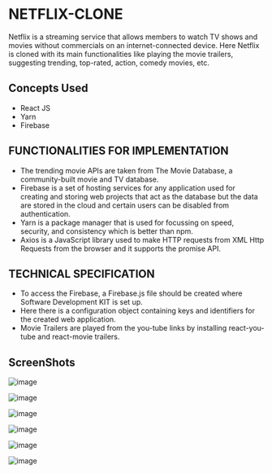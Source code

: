 

# NETFLIX-CLONE
Netflix is a streaming service that allows members to watch TV shows and movies without commercials on an internet-connected device. Here Netflix is cloned with its main functionalities like playing the movie trailers, suggesting trending, top-rated, action, comedy movies, etc.

## Concepts Used
- React JS
- Yarn
- Firebase

## FUNCTIONALITIES FOR IMPLEMENTATION
- The trending movie APIs are taken from The Movie Database, a community-built movie and TV database.
- Firebase is a set of hosting services for any application used for creating and storing web projects that act as the database but the data are stored in the cloud     and certain users can be disabled from authentication.
- Yarn is a package manager that is used for focussing on speed, security, and consistency which is better than npm.
- Axios is a JavaScript library used to make HTTP requests from XML Http Requests from the browser and it supports the promise API.

## TECHNICAL SPECIFICATION
- To access the Firebase, a Firebase.js file should be created where Software
  Development KIT is set up.
- Here there is a configuration object containing keys and identifiers for the created
  web application.
- Movie Trailers are played from the you-tube links by installing react-you-tube and
  react-movie trailers.


## ScreenShots

![image](https://user-images.githubusercontent.com/95080126/227165137-808d0cd7-0e74-4286-9581-ad5835bf7a78.png)

![image](https://user-images.githubusercontent.com/95080126/227166791-6cd3d93d-bed9-4c99-8cef-a9ac57fef322.png)

![image](https://user-images.githubusercontent.com/95080126/227167101-5c6a1a2e-cb06-467a-8e2b-09c0de09fc66.png)

![image](https://user-images.githubusercontent.com/95080126/227167188-5d96650b-1196-4710-870c-06b498da6690.png)

![image](https://user-images.githubusercontent.com/95080126/227167522-4f8fda5c-43d2-4240-b146-132105a6c992.png)

![image](https://user-images.githubusercontent.com/95080126/227167651-5e7d195c-38c4-4292-97fa-727507032f63.png)


